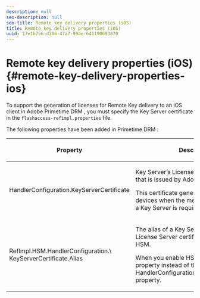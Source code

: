```yaml
---
description: null
seo-description: null
seo-title: Remote key delivery properties (iOS)
title: Remote key delivery properties (iOS)
uuid: 17e1b756-d106-47a7-99ae-641190693870
---
```


# Remote key delivery properties (iOS){#remote-key-delivery-properties-ios}

To support the generation of licenses for Remote Key delivery to an iOS client in Adobe Primetime DRM , you must specify the Key Server certificate in the `flashaccess-refimpl.properties` file.

The following properties have been added in Primetime DRM : 

<table frame="all" colsep="1" rowsep="1" class="+ topic/table adobe-d/table " id="table_xz2_lwy_n4"> 
 <thead class="- topic/thead "> 
  <tr rowsep="1" class="- topic/row "> 
   <th colname="1" class="- topic/entry entry"> <p class="- topic/p ">Property </p> </th> 
   <th colname="2" class="- topic/entry entry"> <p class="- topic/p ">Description </p> </th> 
  </tr> 
 </thead>
 <tbody class="- topic/tbody "> 
  <tr rowsep="1" class="- topic/row "> 
   <td colname="1" class="- topic/entry "><span class="codeph"> HandlerConfiguration.KeyServerCertificate</span> </td> 
   <td colname="2" class="- topic/entry "> <p>Key Server’s License Server Certificate that is issued by Adobe. </p> <p>This certificate generates licenses for iOS devices when the metadata indicates that a Key Server is required. </p> </td> 
  </tr> 
  <tr rowsep="0" class="- topic/row "> 
   <td colname="1" class="- topic/entry "><span class="codeph"> RefImpl.HSM.HandlerConfiguration.\ KeyServerCertificate.Alias</span> </td> 
   <td colname="2" class="- topic/entry "> <p>The alias of a Key Server’s Adobe-issued License Server certificate that is stored on HSM. </p> <p>When you enable HSM, you can apply this property instead of the <span class="codeph"> HandlerConfiguration.KeyServerCertificate</span> property. </p> </td> 
  </tr> 
 </tbody> 
</table>

